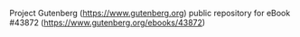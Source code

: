 Project Gutenberg (https://www.gutenberg.org) public repository for eBook #43872 (https://www.gutenberg.org/ebooks/43872)
